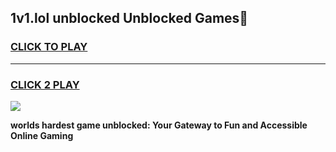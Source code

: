 
## 1v1.lol unblocked Unblocked Games👋
<h3>
<a href="https://premium.freeplayer.one?title=1v1.lol_unblocked&ref=16F">CLICK TO PLAY</a></h3>
<hr>

<h3>
<a href="https://premium.freeplayer.one?title=1v1.lol_unblocked&ref=16F">CLICK 2 PLAY</a>
  
</h3>

<a href="https://premium.freeplayer.one?title=1v1.lol_unblocked&ref=16F/"><img src="https://clearcache.store/games.png"></a>


**worlds hardest game unblocked: Your Gateway to Fun and Accessible Online Gaming**
